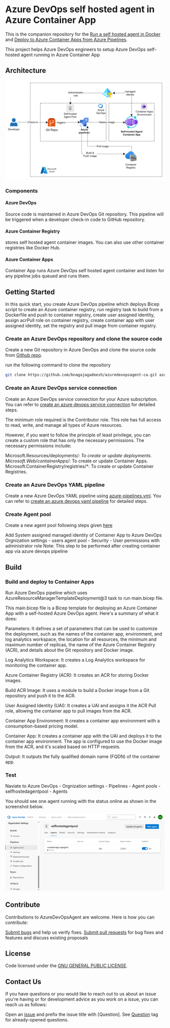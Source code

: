 # Azure DevOps self hosted agent in Azure Container App

This is the companion repository for the [Run a self hosted agent in Docker](https://learn.microsoft.com/en-us/azure/devops/pipelines/agents/docker?view=azure-devops) and [Deploy to Azure Container Apps from Azure Pipelines](https://learn.microsoft.com/en-us/azure/container-apps/azure-pipelines). 

This project helps Azure DevOps engineers to setup Azure DevOps self-hosted agent running in Azure Container App

## Architecture
![alt text](images/ca-selfhostedagent-architecture.png.png)

### Components

#### Azure DevOps
Source code is maintained in Azure DevOps Git repository. This pipeline will be triggered when a developer check-in code to GitHub repository.

#### Azure Container Registry
stores self hosted agent container images. You can also use other container registries like Docker Hub.

#### Azure Container Apps
Container App runs Azure DevOps self hosted agent container and listen for any pipeline jobs queued and runs them.

## Getting Started

In this quick start, you create Azure DevOps pipeline which deploys Bicep script to create an Azure container registry, run registry task to build from a Dockerfile and push to container registry, create user assigned identity, assign acrPull role on container registry, create container app with user assigned identity, set the registry and pull image from container registry.

### Create an Azure DevOps repository and clone the source code
Create a new Git repository in Azure DevOps and clone the source code from [Github repo](https://github.com/bnagajagadeesh/azuredevopsagent-ca.git).

run the following command to clone the repository
```bash
git clone https://github.com/bnagajagadeesh/azuredevopsagent-ca.git azuredevopsagent
```

### Create an Azure DevOps service connection
Create an Azure DevOps service connection for your Azure subscription. You can refer to  [create an azure devops service connection](https://learn.microsoft.com/en-us/azure/container-apps/azure-pipelines#create-an-azure-devops-service-connection) for detailed steps.

The minimum role required is the Contributor role. This role has full access to read, write, and manage all types of Azure resources.

However, if you want to follow the principle of least privilege, you can create a custom role that has only the necessary permissions. The necessary permissions include:

Microsoft.Resources/deployments/*: To create or update deployments.
Microsoft.Web/containerApps/*: To create or update Container Apps.
Microsoft.ContainerRegistry/registries/*: To create or update Container Registries.

### Create an Azure DevOps YAML pipeline
Create a new Azure DevOps YAML pipeline using [azure-pipelines.yml](azure-pipelines.yml). You can refer to  [create an azure devops yaml pipeline](https://learn.microsoft.com/en-us/azure/container-apps/azure-pipelines#create-an-azure-devops-yaml-pipeline) for detailed steps.

### Create Agent pool
Create a new agent pool following steps given [here](https://learn.microsoft.com/en-us/azure/devops/pipelines/agents/pools-queues?view=azure-devops&tabs=yaml%2Cbrowser#create-agent-pools) 

Add System assigned managed identity of Container App to 
 Azure DevOps Orgnization settings - users
 agent pool - Security - User permissions with administrator role
 Note: This step to be performed after creating container app via azure devops pipeline

## Build

### Build and deploy to Container Apps
Run Azure DevOps pipeline which uses AzureResourceManagerTemplateDeployment@3 task to run main.bicep file.

This main.bicep file is a Bicep template for deploying an Azure Container App with a self-hosted Azure DevOps agent. Here's a summary of what it does:

Parameters: It defines a set of parameters that can be used to customize the deployment, such as the names of the container app, environment, and log analytics workspace, the location for all resources, the minimum and maximum number of replicas, the name of the Azure Container Registry (ACR), and details about the Git repository and Docker image.

Log Analytics Workspace: It creates a Log Analytics workspace for monitoring the container app.

Azure Container Registry (ACR): It creates an ACR for storing Docker images.

Build ACR Image: It uses a module to build a Docker image from a Git repository and push it to the ACR.

User Assigned Identity (UAI): It creates a UAI and assigns it the ACR Pull role, allowing the container app to pull images from the ACR.

Container App Environment: It creates a container app environment with a consumption-based pricing model.

Container App: It creates a container app with the UAI and deploys it to the container app environment. The app is configured to use the Docker image from the ACR, and it's scaled based on HTTP requests.

Output: It outputs the fully qualified domain name (FQDN) of the container app.

### Test
Naviate to Azure DevOps - Orgnization settings - Pipelines - Agent pools - selfhostedagentpool - Agents

You should see one agent running with the status online as shown in the screenshot below.

![alt text](images/ca-selfhostedagent-test.png)


## Contribute
Contributions to AzureDevOpsAgent are welcome. Here is how you can contribute:

[Submit bugs](https://github.com/bnagajagadeesh/azuredevopsagent-ca/issues) and help us verify fixes.
[Submit pull requests](https://github.com/bnagajagadeesh/azuredevopsagent-ca/pulls) for bug fixes and features and discuss existing proposals

## License
Code licensed under the [GNU GENERAL PUBLIC LICENSE](LICENSE).

## Contact Us
If you have questions or you would like to reach out to us about an issue you're having or for development advice as you work on a issue, you can reach us as follows:

Open an [issue](https://github.com/bnagajagadeesh/azuredevopsagent-ca/issues/new) and prefix the issue title with [Question]. See [Question](https://github.com/bnagajagadeesh/azuredevopsagent-ca/issues?q=label%3AQuestion) tag for already-opened questions.